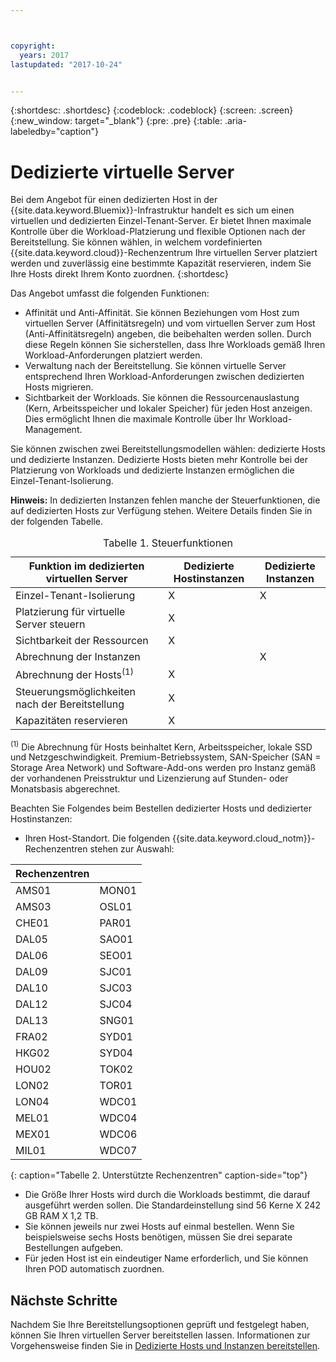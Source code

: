 ```yaml
---



copyright:
  years: 2017
lastupdated: "2017-10-24"


---
```


{:shortdesc: .shortdesc}
{:codeblock: .codeblock}
{:screen: .screen}
{:new_window: target="_blank"}
{:pre: .pre}
{:table: .aria-labeledby="caption"}


# Dedizierte virtuelle Server
Bei dem Angebot für einen dedizierten Host in der {{site.data.keyword.Bluemix}}-Infrastruktur handelt es sich um einen virtuellen und dedizierten Einzel-Tenant-Server. Er bietet Ihnen maximale Kontrolle über die Workload-Platzierung und flexible Optionen nach der Bereitstellung. Sie können wählen, in welchem vordefinierten {{site.data.keyword.cloud}}-Rechenzentrum Ihre virtuellen Server platziert werden und zuverlässig eine bestimmte Kapazität reservieren, indem Sie Ihre Hosts direkt Ihrem Konto zuordnen.
{:shortdesc}

Das Angebot umfasst die folgenden Funktionen: 

* Affinität und Anti-Affinität. Sie können Beziehungen vom Host zum virtuellen Server (Affinitätsregeln) und vom virtuellen Server zum Host (Anti-Affinitätsregeln) angeben, die beibehalten werden sollen. Durch diese Regeln können Sie sicherstellen, dass Ihre Workloads gemäß Ihren Workload-Anforderungen platziert werden.
* Verwaltung nach der Bereitstellung. Sie können virtuelle Server entsprechend Ihren Workload-Anforderungen zwischen dedizierten Hosts migrieren.
* Sichtbarkeit der Workloads. Sie können die Ressourcenauslastung (Kern, Arbeitsspeicher und lokaler Speicher) für jeden Host anzeigen. Dies ermöglicht Ihnen die maximale Kontrolle über Ihr Workload-Management.

Sie können zwischen zwei Bereitstellungsmodellen wählen: dedizierte Hosts und dedizierte Instanzen. Dedizierte Hosts bieten mehr Kontrolle bei der Platzierung von Workloads und dedizierte Instanzen ermöglichen die Einzel-Tenant-Isolierung. 

**Hinweis:** In dedizierten Instanzen fehlen manche der Steuerfunktionen, die auf dedizierten Hosts zur Verfügung stehen. Weitere Details finden Sie in der folgenden Tabelle. 
<table>
<CAPTION>Tabelle 1. Steuerfunktionen</CAPTION>
<THEAD>
<TR>
<th>Funktion im dedizierten virtuellen Server</th>
<th>Dedizierte Hostinstanzen</th>
<th>Dedizierte Instanzen</th>
</TR>
</THEAD>
<TBODY>
<tr>
<td>Einzel-Tenant-Isolierung</td>
<td>X</td>
<td>X</td>
</tr>
<tr>
<td>Platzierung für virtuelle Server steuern</td>
<td>X</td>
<td></td>
</tr>
<tr>
<td>Sichtbarkeit der Ressourcen</td>
<td>X</td>
<td></td>
</tr>
<tr>
<td>Abrechnung der Instanzen</td>
<td></td>
<td>X</td>
</tr>
<tr>
<td>Abrechnung der Hosts<sup>(1)</sup></td>
<td>X</td>
<td></td>
</tr>
<tr>
<td>Steuerungsmöglichkeiten nach der Bereitstellung</td>
<td>X</td>
<td></td>
</tr>
<tr>
<td>Kapazitäten reservieren</td>
<td>X</td>
<td></td>
</tr>
</TBODY>
</table>


<sup>(1)</sup> Die Abrechnung für Hosts beinhaltet Kern, Arbeitsspeicher, lokale SSD und Netzgeschwindigkeit. Premium-Betriebssystem, SAN-Speicher (SAN = Storage Area Network) und Software-Add-ons werden pro Instanz gemäß der vorhandenen Preisstruktur und Lizenzierung auf Stunden- oder Monatsbasis abgerechnet.

Beachten Sie Folgendes beim Bestellen dedizierter Hosts und dedizierter Hostinstanzen:

* Ihren Host-Standort. Die folgenden {{site.data.keyword.cloud_notm}}-Rechenzentren stehen zur Auswahl:
      
| Rechenzentren          ||
| ------------ | ------- | 
|AMS01         |  MON01  |
|AMS03         |  OSL01  |
|CHE01         |  PAR01  |
|DAL05         |  SAO01  |
|DAL06         |  SEO01  |
|DAL09         |  SJC01  |
|DAL10         |  SJC03  |
|DAL12         |  SJC04  |
|DAL13         |  SNG01  | 
|FRA02         |  SYD01  |
|HKG02         |  SYD04  |
|HOU02         |  TOK02  |
|LON02         |  TOR01  |
|LON04         |  WDC01  |
|MEL01         |  WDC04  |
|MEX01         |  WDC06  |
|MIL01         |  WDC07  |
{: caption="Tabelle 2. Unterstützte Rechenzentren" caption-side="top"}

* Die Größe Ihrer Hosts wird durch die Workloads bestimmt, die darauf ausgeführt werden sollen. Die Standardeinstellung sind 56 Kerne X 242 GB RAM X 1,2 TB. 
* Sie können jeweils nur zwei Hosts auf einmal bestellen. Wenn Sie beispielsweise sechs Hosts benötigen, müssen Sie drei separate Bestellungen aufgeben.
* Für jeden Host ist ein eindeutiger Name erforderlich, und Sie können Ihren POD automatisch zuordnen.

## Nächste Schritte

Nachdem Sie Ihre Bereitstellungsoptionen geprüft und festgelegt haben, können Sie Ihren virtuellen Server bereitstellen lassen. Informationen zur Vorgehensweise finden Sie in [Dedizierte Hosts und Instanzen bereitstellen](../vsi/vsi_provision_dedicated.html).



  

